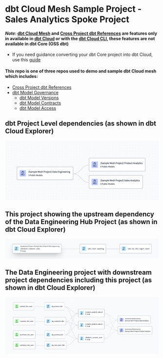 # dbt Cloud Mesh Sample Project - Sales Analytics Spoke Project
#### **_Note_**: [dbt Cloud Mesh](https://docs.getdbt.com/best-practices/how-we-mesh/mesh-1-intro) and [Cross Project dbt References](https://docs.getdbt.com/docs/collaborate/govern/project-dependencies#how-to-write-cross-project-ref) are features only in available in [dbt Cloud](https://www.getdbt.com/product/dbt-cloud) or with the [dbt Cloud CLI](https://docs.getdbt.com/docs/cloud/cloud-cli-installation), these features are not available in dbt Core (OSS dbt)
- If you need guidance converting your dbt Core project into dbt Cloud, use this [guide](https://docs.getdbt.com/guides/core-to-cloud-1?step=1) 

#### This repo is one of three repos used to demo and sample dbt Cloud mesh which includes:
- [Cross Project dbt References](https://docs.getdbt.com/docs/collaborate/govern/project-dependencies#how-to-write-cross-project-ref)
- [dbt Model Governance]()
    - [dbt Model Versions]()
    - [dbt Model Contracts]()
    - [dbt Model Access]()



## dbt Project Level dependencies (as shown in dbt Cloud Explorer)
 ![Project Level Dependencies](./documentation/dbt_cloud_mesh_all_projs.png)

## This project showing the upstream dependency of the Data Engineering Hub Project (as shown in dbt Cloud Explorer)
 ![Downstream Project with Upstream Dependencies](./documentation/dbt_cloud_mesh_sa.png)

## The Data Engineering project with downstream project dependencies including this project (as shown in dbt Cloud Explorer)
 ![Data Engineering With Downstream Dependencies](./documentation/dbt_cloud_mesh_de.png)

